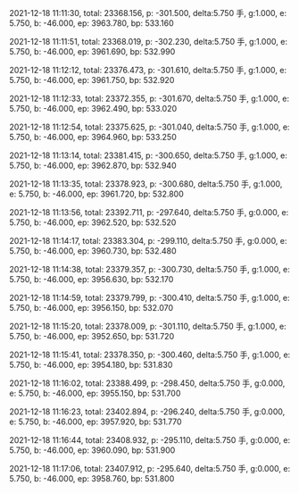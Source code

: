 2021-12-18 11:11:30, total: 23368.156, p: -301.500, delta:5.750 手, g:1.000, e: 5.750, b: -46.000, ep: 3963.780, bp: 533.160

2021-12-18 11:11:51, total: 23368.019, p: -302.230, delta:5.750 手, g:1.000, e: 5.750, b: -46.000, ep: 3961.690, bp: 532.990

2021-12-18 11:12:12, total: 23376.473, p: -301.610, delta:5.750 手, g:1.000, e: 5.750, b: -46.000, ep: 3961.750, bp: 532.920

2021-12-18 11:12:33, total: 23372.355, p: -301.670, delta:5.750 手, g:1.000, e: 5.750, b: -46.000, ep: 3962.490, bp: 533.020

2021-12-18 11:12:54, total: 23375.625, p: -301.040, delta:5.750 手, g:1.000, e: 5.750, b: -46.000, ep: 3964.960, bp: 533.250

2021-12-18 11:13:14, total: 23381.415, p: -300.650, delta:5.750 手, g:1.000, e: 5.750, b: -46.000, ep: 3962.870, bp: 532.940

2021-12-18 11:13:35, total: 23378.923, p: -300.680, delta:5.750 手, g:1.000, e: 5.750, b: -46.000, ep: 3961.720, bp: 532.800

2021-12-18 11:13:56, total: 23392.711, p: -297.640, delta:5.750 手, g:0.000, e: 5.750, b: -46.000, ep: 3962.520, bp: 532.520

2021-12-18 11:14:17, total: 23383.304, p: -299.110, delta:5.750 手, g:0.000, e: 5.750, b: -46.000, ep: 3960.730, bp: 532.480

2021-12-18 11:14:38, total: 23379.357, p: -300.730, delta:5.750 手, g:1.000, e: 5.750, b: -46.000, ep: 3956.630, bp: 532.170

2021-12-18 11:14:59, total: 23379.799, p: -300.410, delta:5.750 手, g:1.000, e: 5.750, b: -46.000, ep: 3956.150, bp: 532.070

2021-12-18 11:15:20, total: 23378.009, p: -301.110, delta:5.750 手, g:1.000, e: 5.750, b: -46.000, ep: 3952.650, bp: 531.720

2021-12-18 11:15:41, total: 23378.350, p: -300.460, delta:5.750 手, g:1.000, e: 5.750, b: -46.000, ep: 3954.180, bp: 531.830

2021-12-18 11:16:02, total: 23388.499, p: -298.450, delta:5.750 手, g:0.000, e: 5.750, b: -46.000, ep: 3955.150, bp: 531.700

2021-12-18 11:16:23, total: 23402.894, p: -296.240, delta:5.750 手, g:0.000, e: 5.750, b: -46.000, ep: 3957.920, bp: 531.770

2021-12-18 11:16:44, total: 23408.932, p: -295.110, delta:5.750 手, g:0.000, e: 5.750, b: -46.000, ep: 3960.090, bp: 531.900

2021-12-18 11:17:06, total: 23407.912, p: -295.640, delta:5.750 手, g:0.000, e: 5.750, b: -46.000, ep: 3958.760, bp: 531.800